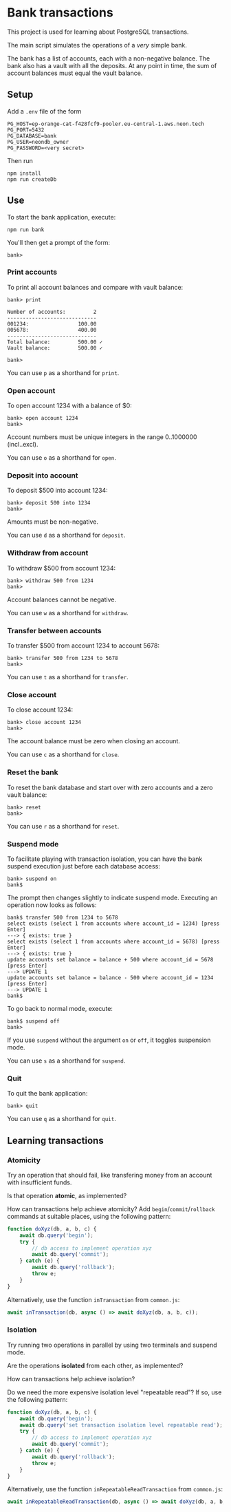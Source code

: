 # Bank transactions

This project is used for learning about PostgreSQL transactions.

The main script simulates the operations of a *very* simple bank.

The bank has a list of accounts, each with a non-negative balance. The
bank also has a vault with all the deposits. At any point in time, the
sum of account balances must equal the vault balance.

## Setup

Add a `.env` file of the form
```env
PG_HOST=ep-orange-cat-f428fcf9-pooler.eu-central-1.aws.neon.tech
PG_PORT=5432
PG_DATABASE=bank
PG_USER=neondb_owner
PG_PASSWORD=<very secret>
```
Then run

```shell
npm install
npm run createDb
```

## Use

To start the bank application, execute:
```shell
npm run bank
```

You'll then get a prompt of the form:
```text
bank> 
```

### Print accounts
To print all account balances and compare with vault balance:
```text
bank> print

Number of accounts:         2
-----------------------------
001234:                100.00
005678:                400.00
-----------------------------
Total balance:         500.00 ✓
Vault balance:         500.00 ✓

bank>
```
You can use `p` as a shorthand for `print`.

### Open account
To open account 1234 with a balance of $0:
```text
bank> open account 1234
bank>
```
Account numbers must be unique integers in the range 0..1000000 (incl..excl).

You can use `o` as a shorthand for `open`.

### Deposit into account
To deposit $500 into account 1234:
```text
bank> deposit 500 into 1234
bank>
```
Amounts must be non-negative.

You can use `d` as a shorthand for `deposit`.

### Withdraw from account
To withdraw $500 from account 1234:
```text
bank> withdraw 500 from 1234
bank>
```
Account balances cannot be negative.

You can use `w` as a shorthand for `withdraw`.

### Transfer between accounts
To transfer $500 from account 1234 to account 5678:
```text
bank> transfer 500 from 1234 to 5678
bank>
```

You can use `t` as a shorthand for `transfer`.

### Close account
To close account 1234:
```text
bank> close account 1234
bank>
```
The account balance must be zero when closing an account.

You can use `c` as a shorthand for `close`.

### Reset the bank
To reset the bank database and start over with zero accounts and
a zero vault balance:
```text
bank> reset
bank>
```

You can use `r` as a shorthand for `reset`.

### Suspend mode

To facilitate playing with transaction isolation, you can have
the bank suspend execution just before each database access:
```text
bank> suspend on
bank$ 
```
The prompt then changes slightly to indicate suspend mode.
Executing an operation now looks as follows:
```text
bank$ transfer 500 from 1234 to 5678
select exists (select 1 from accounts where account_id = 1234) [press Enter]
---> { exists: true }
select exists (select 1 from accounts where account_id = 5678) [press Enter]
---> { exists: true }
update accounts set balance = balance + 500 where account_id = 5678 [press Enter]
---> UPDATE 1
update accounts set balance = balance - 500 where account_id = 1234 [press Enter]
---> UPDATE 1
bank$
```
To go back to normal mode, execute:
```text
bank$ suspend off
bank>
```

If you use `suspend` without the argument `on` or `off`, it toggles suspension
mode.

You can use `s` as a shorthand for `suspend`.

### Quit
To quit the bank application:
```text
bank> quit
```

You can use `q` as a shorthand for `quit`.

## Learning transactions

### Atomicity
Try an operation that should fail, like transfering money from
an account with insufficient funds.

Is that operation **atomic**, as implemented?

How can transactions help achieve atomicity?
Add `begin`/`commit`/`rollback` commands at suitable places,
using the following pattern:
```js
function doXyz(db, a, b, c) {
    await db.query('begin');
    try {
        // db access to implement operation xyz
        await db.query('commit');
    } catch (e) {
        await db.query('rollback');
        throw e;
    }
}
```
Alternatively, use the function `inTransaction` from `common.js`:
```js
await inTransaction(db, async () => await doXyz(db, a, b, c));
```

### Isolation
Try running two operations in parallel by using two terminals
and suspend mode.

Are the operations **isolated** from each other, as implemented?

How can transactions help achieve isolation?

Do we need the more expensive isolation level "repeatable read"?
If so, use the following pattern:
```js
function doXyz(db, a, b, c) {
    await db.query('begin');
    await db.query('set transaction isolation level repeatable read');
    try {
        // db access to implement operation xyz
        await db.query('commit');
    } catch (e) {
        await db.query('rollback');
        throw e;
    }
}
```
Alternatively, use the function `inRepeatableReadTransaction` from `common.js`:
```js
await inRepeatableReadTransaction(db, async () => await doXyz(db, a, b, c));
```
